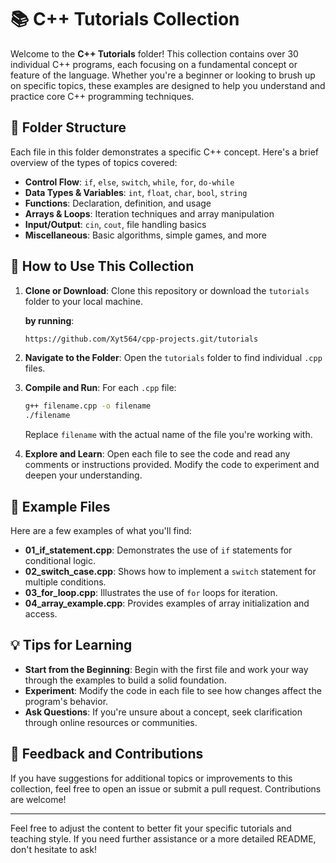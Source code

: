 # 📚 C++ Tutorials Collection

Welcome to the **C++ Tutorials** folder! This collection contains over 30 individual C++ programs, each focusing on a fundamental concept or feature of the language. Whether you're a beginner or looking to brush up on specific topics, these examples are designed to help you understand and practice core C++ programming techniques.

## 🧭 Folder Structure

Each file in this folder demonstrates a specific C++ concept. Here's a brief overview of the types of topics covered:

* **Control Flow**: `if`, `else`, `switch`, `while`, `for`, `do-while`
* **Data Types & Variables**: `int`, `float`, `char`, `bool`, `string`
* **Functions**: Declaration, definition, and usage
* **Arrays & Loops**: Iteration techniques and array manipulation
* **Input/Output**: `cin`, `cout`, file handling basics
* **Miscellaneous**: Basic algorithms, simple games, and more

## 📂 How to Use This Collection

1. **Clone or Download**:
   Clone this repository or download the `tutorials` folder to your local machine.

   **by running**:
   ```bash
   https://github.com/Xyt564/cpp-projects.git/tutorials
   ```

3. **Navigate to the Folder**:
   Open the `tutorials` folder to find individual `.cpp` files.

4. **Compile and Run**:
   For each `.cpp` file:

   ```bash
   g++ filename.cpp -o filename
   ./filename
   ```

   Replace `filename` with the actual name of the file you're working with.

5. **Explore and Learn**:
   Open each file to see the code and read any comments or instructions provided. Modify the code to experiment and deepen your understanding.

## 📌 Example Files

Here are a few examples of what you'll find:

* **01\_if\_statement.cpp**: Demonstrates the use of `if` statements for conditional logic.
* **02\_switch\_case.cpp**: Shows how to implement a `switch` statement for multiple conditions.
* **03\_for\_loop.cpp**: Illustrates the use of `for` loops for iteration.
* **04\_array\_example.cpp**: Provides examples of array initialization and access.

## 💡 Tips for Learning

* **Start from the Beginning**: Begin with the first file and work your way through the examples to build a solid foundation.
* **Experiment**: Modify the code in each file to see how changes affect the program's behavior.
* **Ask Questions**: If you're unsure about a concept, seek clarification through online resources or communities.

## 📢 Feedback and Contributions

If you have suggestions for additional topics or improvements to this collection, feel free to open an issue or submit a pull request. Contributions are welcome!

---

Feel free to adjust the content to better fit your specific tutorials and teaching style. If you need further assistance or a more detailed README, don't hesitate to ask!
